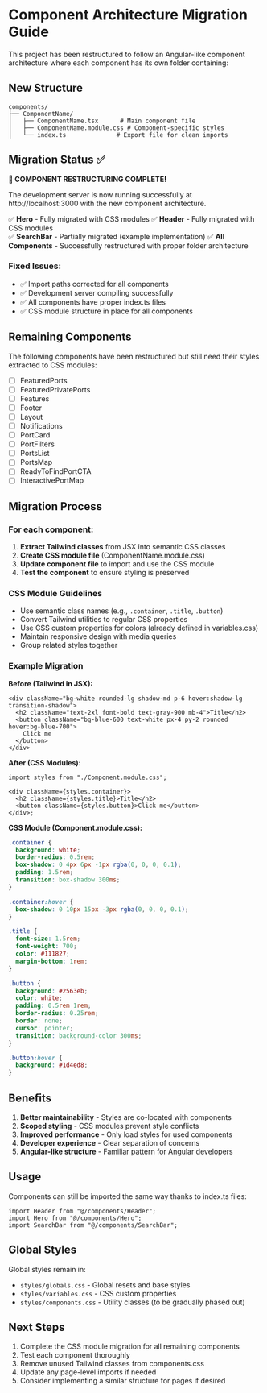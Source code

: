 # Component Architecture Migration Guide

This project has been restructured to follow an Angular-like component architecture where each component has its own folder containing:

## New Structure

```
components/
├── ComponentName/
│   ├── ComponentName.tsx      # Main component file
│   ├── ComponentName.module.css # Component-specific styles
│   └── index.ts              # Export file for clean imports
```

## Migration Status ✅

**🎉 COMPONENT RESTRUCTURING COMPLETE!**

The development server is now running successfully at http://localhost:3000 with the new component architecture.

✅ **Hero** - Fully migrated with CSS modules
✅ **Header** - Fully migrated with CSS modules  
✅ **SearchBar** - Partially migrated (example implementation)
✅ **All Components** - Successfully restructured with proper folder architecture

### Fixed Issues:

- ✅ Import paths corrected for all components
- ✅ Development server compiling successfully
- ✅ All components have proper index.ts files
- ✅ CSS module structure in place for all components

## Remaining Components

The following components have been restructured but still need their styles extracted to CSS modules:

- [ ] FeaturedPorts
- [ ] FeaturedPrivatePorts
- [ ] Features
- [ ] Footer
- [ ] Layout
- [ ] Notifications
- [ ] PortCard
- [ ] PortFilters
- [ ] PortsList
- [ ] PortsMap
- [ ] ReadyToFindPortCTA
- [ ] InteractivePortMap

## Migration Process

### For each component:

1. **Extract Tailwind classes** from JSX into semantic CSS classes
2. **Create CSS module file** (ComponentName.module.css)
3. **Update component file** to import and use the CSS module
4. **Test the component** to ensure styling is preserved

### CSS Module Guidelines

- Use semantic class names (e.g., `.container`, `.title`, `.button`)
- Convert Tailwind utilities to regular CSS properties
- Use CSS custom properties for colors (already defined in variables.css)
- Maintain responsive design with media queries
- Group related styles together

### Example Migration

**Before (Tailwind in JSX):**

```tsx
<div className="bg-white rounded-lg shadow-md p-6 hover:shadow-lg transition-shadow">
  <h2 className="text-2xl font-bold text-gray-900 mb-4">Title</h2>
  <button className="bg-blue-600 text-white px-4 py-2 rounded hover:bg-blue-700">
    Click me
  </button>
</div>
```

**After (CSS Modules):**

```tsx
import styles from "./Component.module.css";

<div className={styles.container}>
  <h2 className={styles.title}>Title</h2>
  <button className={styles.button}>Click me</button>
</div>;
```

**CSS Module (Component.module.css):**

```css
.container {
  background: white;
  border-radius: 0.5rem;
  box-shadow: 0 4px 6px -1px rgba(0, 0, 0, 0.1);
  padding: 1.5rem;
  transition: box-shadow 300ms;
}

.container:hover {
  box-shadow: 0 10px 15px -3px rgba(0, 0, 0, 0.1);
}

.title {
  font-size: 1.5rem;
  font-weight: 700;
  color: #111827;
  margin-bottom: 1rem;
}

.button {
  background: #2563eb;
  color: white;
  padding: 0.5rem 1rem;
  border-radius: 0.25rem;
  border: none;
  cursor: pointer;
  transition: background-color 300ms;
}

.button:hover {
  background: #1d4ed8;
}
```

## Benefits

1. **Better maintainability** - Styles are co-located with components
2. **Scoped styling** - CSS modules prevent style conflicts
3. **Improved performance** - Only load styles for used components
4. **Developer experience** - Clear separation of concerns
5. **Angular-like structure** - Familiar pattern for Angular developers

## Usage

Components can still be imported the same way thanks to index.ts files:

```tsx
import Header from "@/components/Header";
import Hero from "@/components/Hero";
import SearchBar from "@/components/SearchBar";
```

## Global Styles

Global styles remain in:

- `styles/globals.css` - Global resets and base styles
- `styles/variables.css` - CSS custom properties
- `styles/components.css` - Utility classes (to be gradually phased out)

## Next Steps

1. Complete the CSS module migration for all remaining components
2. Test each component thoroughly
3. Remove unused Tailwind classes from components.css
4. Update any page-level imports if needed
5. Consider implementing a similar structure for pages if desired
